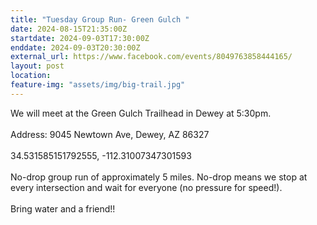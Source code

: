 ```yaml
---
title: "Tuesday Group Run- Green Gulch "
date: 2024-08-15T21:35:00Z
startdate: 2024-09-03T17:30:00Z
enddate: 2024-09-03T20:30:00Z
external_url: https://www.facebook.com/events/8049763858444165/
layout: post
location: 
feature-img: "assets/img/big-trail.jpg"
---
```


We will meet at the Green Gulch Trailhead in Dewey at 5&#58;30pm. <br>
  <br>
  Address&#58;  9045 Newtown Ave, Dewey, AZ 86327<br>
  <br>
  34.531585151792555, -112.31007347301593<br>
  <br>
  No-drop group run of approximately 5 miles. No-drop means we stop at every intersection and wait for everyone (no pressure for speed!). <br>
  <br>
  Bring water and a friend!!<br>
  <br>
  <br>
  <br>
  <br>
  <br>
  <br>
  
